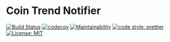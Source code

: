 # Coin Trend Notifier

[![Build Status](https://travis-ci.org/yardenshoham/coin-trend-notifier.svg?branch=master)](https://travis-ci.org/yardenshoham/coin-trend-notifier)
[![codecov](https://codecov.io/gh/yardenshoham/coin-trend-notifier/branch/master/graph/badge.svg)](https://codecov.io/gh/yardenshoham/coin-trend-notifier)
[![Maintainability](https://api.codeclimate.com/v1/badges/036fe3e2421f29f791a9/maintainability)](https://codeclimate.com/github/YardenShoham/lang-switch/maintainability)
[![code style: prettier](https://img.shields.io/badge/code_style-prettier-ff69b4.svg)](https://github.com/prettier/prettier)
[![License: MIT](https://img.shields.io/badge/License-MIT-yellow.svg)](https://opensource.org/licenses/MIT)
